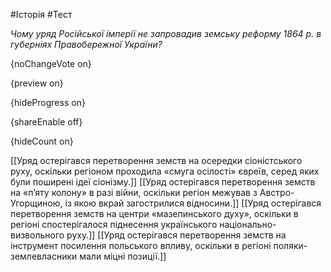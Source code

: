 #Історія #Тест

*Чому уряд Російської імперії не запровадив земську реформу 1864 р. в губерніях Правобережної України?*

{noChangeVote on}

{preview on}

{hideProgress on}

{shareEnable off}

{hideCount on}

[[Уряд остерігався перетворення земств на осередки сіоністського руху, оскільки регіоном проходила «смуга осілості» євреїв, серед яких були поширені ідеї сіонізму.]]
[[Уряд остерігався перетворення земств на «п’яту колону» в разі війни, оскільки регіон межував з Австро-Угорщиною, із якою вкрай загострилися відносини.]]
[[Уряд остерігався перетворення земств на центри «мазепинського духу», оскільки в регіоні спостерігалося піднесення українського національно-визвольного руху.]]
[[Уряд остерігався перетворення земств на інструмент посилення польського впливу, оскільки в регіоні поляки-землевласники мали міцні позиції.]]
